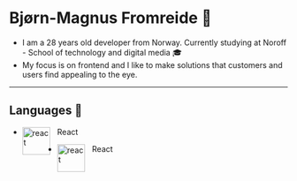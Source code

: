 # Bjørn-Magnus Fromreide 👋

- I am a 28 years old developer from Norway. Currently studying at Noroff - School of technology and digital media :mortar_board:
- My focus is on frontend and I like to make solutions that customers and users find appealing to the eye.

---

## Languages 🔨

- <img align='left' alt='react' width='50px' style='padding-right:10px;' src="https://cdn.jsdelivr.net/gh/devicons/devicon/icons/react/react-original.svg" /> React

- <img align='left' alt='react' width='50px' style='padding-right:10px;' src="https://cdn.jsdelivr.net/gh/devicons/devicon/icons/javascript/javascript-original.svg" /> React
